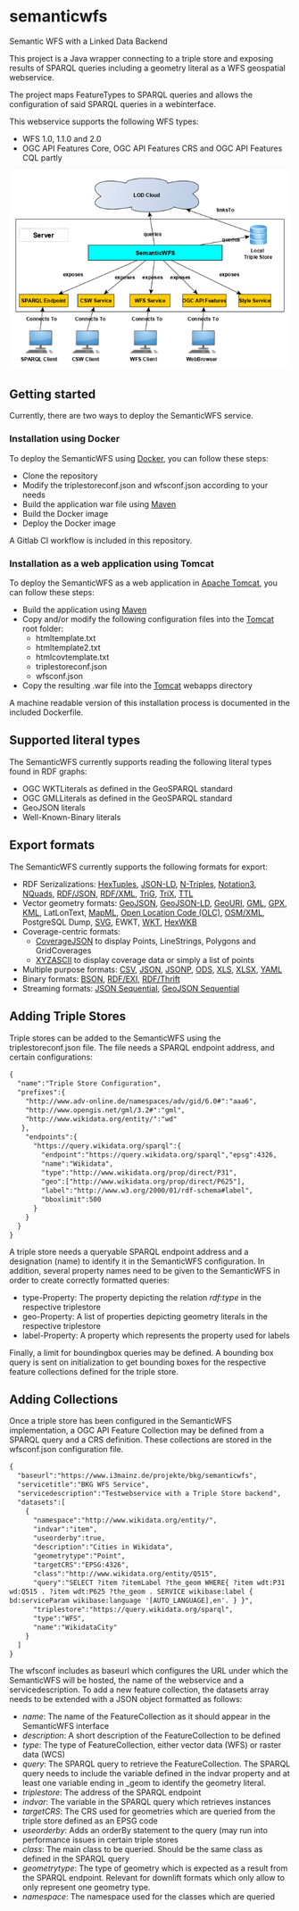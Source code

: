 # semanticwfs
Semantic WFS with a Linked Data Backend

This project is a Java wrapper connecting to a triple store and exposing results of SPARQL queries including a geometry literal as a WFS geospatial webservice.

The project maps FeatureTypes to SPARQL queries and allows the configuration of said SPARQL queries in a webinterface.

This webservice supports the following WFS types:

* WFS 1.0, 1.1.0 and 2.0
* OGC API Features Core, OGC API Features CRS and OGC API Features CQL partly

![SemanticWFS Infrastructure](infrastructure.png)

## Getting started

Currently, there are two ways to deploy the SemanticWFS service.

### Installation using Docker

To deploy the SemanticWFS using [Docker](https://www.docker.com), you can follow these steps:

* Clone the repository
* Modify the triplestoreconf.json and wfsconf.json according to your needs
* Build the application war file using [Maven](https://maven.apache.org)
* Build the Docker image
* Deploy the Docker image

A Gitlab CI workflow is included in this repository.

### Installation as a web application using Tomcat

To deploy the SemanticWFS as a web application in [Apache Tomcat](https://tomcat.apache.org), you can follow these steps:

* Build the application using [Maven](https://maven.apache.org)
* Copy and/or modify the following configuration files into the [Tomcat](https://tomcat.apache.org) root folder:
  * htmltemplate.txt
  * htmltemplate2.txt
  * htmlcovtemplate.txt
  * triplestoreconf.json
  * wfsconf.json
* Copy the resulting .war file into the [Tomcat](https://tomcat.apache.org) webapps directory

A machine readable version of this installation process is documented in the included Dockerfile.

## Supported literal types

The SemanticWFS currently supports reading the following literal types found in RDF graphs:

* OGC WKTLiterals as defined in the GeoSPARQL standard
* OGC GMLLiterals as defined in the GeoSPARQL standard
* GeoJSON literals
* Well-Known-Binary literals

## Export formats

The SemanticWFS currently supports the following formats for export:

  * RDF Serizalizations:  [HexTuples](https://github.com/ontola/hextuples), [JSON-LD](https://json-ld.org/spec/latest/json-ld/), [N-Triples](https://www.w3.org/TR/n-triples/), [Notation3](https://www.w3.org/TeamSubmission/n3/), [NQuads](https://www.w3.org/TR/n-quads/), [RDF/JSON](https://www.w3.org/TR/rdf-json/), [RDF/XML](https://www.w3.org/TR/rdf-syntax-grammar/), [TriG](https://www.w3.org/TR/trig/), [TriX](https://www.hpl.hp.com/techreports/2004/HPL-2004-56.html), [TTL](https://www.w3.org/TR/turtle/)
  * Vector geometry formats: [GeoJSON](https://geojson.org/), [GeoJSON-LD](https://geojson.org/geojson-ld/), [GeoURI](https://geouri.org), [GML](https://www.ogc.org/standards/gml), 
  [GPX](https://www.topografix.com/gpx.asp), [KML](https://www.ogc.org/standards/kml/), LatLonText, [MapML](https://maps4html.org/MapML/spec/), [Open Location Code (OLC)](https://github.com/google/open-location-code/blob/master/docs/specification.md), [OSM/XML](https://wiki.openstreetmap.org/wiki/OSM_XML), PostgreSQL Dump, [SVG](https://www.w3.org/Graphics/SVG/), EWKT, [WKT](https://www.ogc.org/standards/sfa), [HexWKB](https://www.iso.org/standard/40114.html)
  * Coverage-centric formats:
     * [CoverageJSON](https://covjson.org) to display Points, LineStrings, Polygons and GridCoverages
     * [XYZASCII](https://gdal.org/drivers/raster/xyz.html) to display coverage data or simply a list of points
  * Multiple purpose formats: [CSV](https://tools.ietf.org/html/rfc4180), [JSON](https://www.json.org/json-en.html), [JSONP](http://jsonp.eu), [ODS](http://www.openoffice.org/sc/excelfileformat.pdf), [XLS](http://www.openoffice.org/sc/excelfileformat.pdf), [XLSX](http://www.openoffice.org/sc/excelfileformat.pdf), [YAML](https://yaml.org)
  * Binary formats: [BSON](http://bsonspec.org/), [RDF/EXI](https://www.w3.org/TR/exi/), [RDF/Thrift](https://afs.github.io/rdf-thrift/)
  * Streaming formats: [JSON Sequential](https://tools.ietf.org/html/rfc7464), [GeoJSON Sequential](https://github.com/geojson/geojson-text-sequences)

## Adding Triple Stores

Triple stores can be added to the SemanticWFS using the triplestoreconf.json file. The file needs a SPARQL endpoint address, and certain configurations:

    
    {
      "name":"Triple Store Configuration",
      "prefixes":{
        "http://www.adv-online.de/namespaces/adv/gid/6.0#":"aaa6",
        "http://www.opengis.net/gml/3.2#":"gml",
        "http://www.wikidata.org/entity/":"wd"
       },
        "endpoints":{
          "https://query.wikidata.org/sparql":{
            "endpoint":"https://query.wikidata.org/sparql","epsg":4326, 
            "name":"Wikidata",
            "type":"http://www.wikidata.org/prop/direct/P31",
            "geo":["http://www.wikidata.org/prop/direct/P625"],
            "label":"http://www.w3.org/2000/01/rdf-schema#label",
            "bboxlimit":500
          }
        }
      }
    }
    
A triple store needs a queryable SPARQL endpoint address and a designation (name) to identify it in the SemanticWFS configuration.
In addition, several property names need to be given to the SemanticWFS in order to create correctly formatted queries:
* type-Property: The property depicting the relation *rdf:type* in the respective triplestore
* geo-Property: A list of properties depicting geometry literals in the respective triplestore
* label-Property: A property which represents the property used for labels

Finally, a limit for boundingbox queries may be defined. A bounding box query is sent on initialization to get bounding boxes for the respective feature collections defined for the triple store.

## Adding Collections

Once a triple store has been configured in the SemanticWFS implementation, a OGC API Feature Collection may be defined from a SPARQL query and a CRS definition.
These collections are stored in the wfsconf.json configuration file.

    {
      "baseurl":"https://www.i3mainz.de/projekte/bkg/semanticwfs",
      "servicetitle":"BKG WFS Service",
      "servicedescription":"Testwebservice with a Triple Store backend",
      "datasets":[
        {
          "namespace":"http://www.wikidata.org/entity/",
          "indvar":"item",
          "useorderby":true,
          "description":"Cities in Wikidata",
          "geometrytype":"Point",
          "targetCRS":"EPSG:4326",
          "class":"http://www.wikidata.org/entity/Q515",
          "query":"SELECT ?item ?itemLabel ?the_geom WHERE{ ?item wdt:P31 wd:Q515 . ?item wdt:P625 ?the_geom . SERVICE wikibase:label { bd:serviceParam wikibase:language '[AUTO_LANGUAGE],en'. } }",
          "triplestore":"https://query.wikidata.org/sparql",
          "type":"WFS",
          "name":"WikidataCity"
        }
      ]
    }

The wfsconf includes as baseurl which configures the URL under which the SemanticWFS will be hosted, the name of the webservice and a servicedescription.
To add a new feature collection, the datasets array needs to be extended with a JSON object formatted as follows:
* *name*: The name of the FeatureCollection as it should appear in the SemanticWFS interface
* *description*: A short description of the FeatureCollection to be defined
* *type*: The type of FeatureCollection, either vector data (WFS) or raster data (WCS)
* *query*: The SPARQL query to retrieve the FeatureCollection. The SPARQL query needs to include the variable defined in the indvar property and at least one variable ending in _geom to identify the geometry literal.
* *triplestore*: The address of the SPARQL endpoint
* *indvar*: The variable in the SPARQL query which retrieves instances
* *targetCRS*: The CRS used for geometries which are queried from the triple store defined as an EPSG code
* *useorderby*: Adds an orderBy statement to the query (may run into performance issues in certain triple stores
* *class*: The main class to be queried. Should be the same class as defined in the SPARQL query
* *geometrytype*: The type of geometry which is expected as a result from the SPARQL endpoint. Relevant for downlift formats which only allow to only represent one geometry type.
* *namespace*: The namespace used for the classes which are queried
